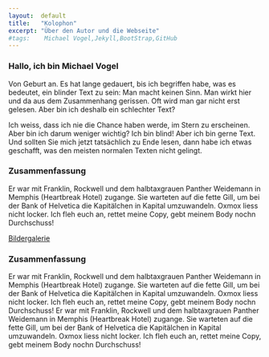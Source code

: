 ```yaml
---
layout:  default
title:   "Kolophon"
excerpt: "Über den Autor und die Webseite"
#tags:    Michael Vogel,Jekyll,BootStrap,GitHub
---
```


### Hallo, ich bin Michael Vogel
Von Geburt an. Es hat lange gedauert, bis ich begriffen habe, was es bedeutet, ein blinder Text zu sein: Man macht keinen Sinn. Man wirkt hier und da aus dem Zusammenhang gerissen. Oft wird man gar nicht erst gelesen. Aber bin ich deshalb ein schlechter Text?

Ich weiss, dass ich nie die Chance haben werde, im Stern zu erscheinen. Aber bin ich darum weniger wichtig? Ich bin blind! Aber ich bin gerne Text. Und sollten Sie mich jetzt tatsächlich zu Ende lesen, dann habe ich etwas geschafft, was den meisten normalen Texten nicht gelingt.



### Zusammenfassung
Er war mit Franklin, Rockwell und dem halbtaxgrauen Panther Weidemann in Memphis (Heartbreak Hotel) zugange. Sie warteten auf die fette Gill, um bei der Bank of Helvetica die Kapitälchen in Kapital umzuwandeln. Oxmox liess nicht locker. Ich fleh euch an, rettet meine Copy, gebt meinem Body nochn Durchschuss!

<a rel="gallery-1" href="slide1.jpg" class="swipebox btn btn-primary" title="Sonnenuntergang"><i class="glyphicon glyphicon-picture"></i> Bildergalerie</a>
<a rel="gallery-1" href="slide2.jpg" class="swipebox" title="Junge"></a>
<a rel="gallery-1" href="slide3.jpg" class="swipebox" title="Dolomiten"></a>

### Zusammenfassung
Er war mit Franklin, Rockwell und dem halbtaxgrauen Panther Weidemann in Memphis (Heartbreak Hotel) zugange. Sie warteten auf die fette Gill, um bei der Bank of Helvetica die Kapitälchen in Kapital umzuwandeln. Oxmox liess nicht locker. Ich fleh euch an, rettet meine Copy, gebt meinem Body nochn Durchschuss! Er war mit Franklin, Rockwell und dem halbtaxgrauen Panther Weidemann in Memphis (Heartbreak Hotel) zugange. Sie warteten auf die fette Gill, um bei der Bank of Helvetica die Kapitälchen in Kapital umzuwandeln. Oxmox liess nicht locker. Ich fleh euch an, rettet meine Copy, gebt meinem Body nochn Durchschuss!